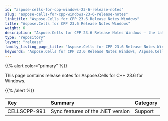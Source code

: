 ```yaml
---
id: "aspose-cells-for-cpp-windows-23-6-release-notes"
slug: "aspose-cells-for-cpp-windows-23-6-release-notes"
linktitle: "Aspose.Cells for CPP 23.6 Release Notes Windows"
title: "Aspose.Cells for CPP 23.6 Release Notes Windows"
weight: 6
description: "Aspose.Cells for CPP 23.6 Release Notes Windows – the latest enhancements, new features, and fixes."
type: "repository"
layout: "release"
family_listing_page_title: "Aspose.Cells for CPP 23.6 Release Notes Windows"
keywords: "Aspose.Cells for CPP 23.6 Release Notes Windows, Aspose.Cells for CPP 23.6 Windows updates and fixes"
---
```


{{% alert color="primary" %}}

This page contains release notes for Aspose.Cells for C++ 23.6 for Windows.

{{% /alert %}}

|**Key**|**Summary**|**Category**|
| :- | :- | :- |
|CELLSCPP-991|Sync features of the .NET version|Support
